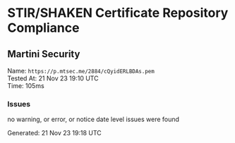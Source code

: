 # STIR/SHAKEN Certificate Repository Compliance

## Martini Security

Name: `https://p.mtsec.me/2884/cQyidERLBDAs.pem`\
Tested At: 21 Nov 23 19:10 UTC\
Time: 105ms

### Issues

no warning, or error, or notice date level issues were found

Generated: 21 Nov 23 19:18 UTC